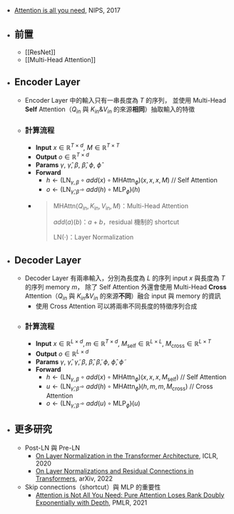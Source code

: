 - [Attention is all you need](https://papers.nips.cc/paper/2017/hash/3f5ee243547dee91fbd053c1c4a845aa-Abstract.html), NIPS, 2017
- ## 前置
	- [[ResNet]]
	- [[Multi-Head Attention]]
- ## Encoder Layer
	- Encoder Layer 中的輸入只有一串長度為 $T$ 的序列，
	  並使用 Multi-Head **Self** Attention（$Q_{in}$ 與 $K_{in}$&$V_{in}$ 的來源**相同**）抽取輸入的特徵
	- ### 計算流程
		- $\textbf{Input}~x\in\mathbb{R}^{T\times d},~M\in\mathbb{R}^{T\times T}$
		- $\textbf{Output}~o\in\mathbb{R}^{T\times d}$
		- $\textbf{Params}~\gamma,~\hat{\gamma},~\beta,~\hat{\beta},~\phi,~\hat{\phi}$
		- $\textbf{Forward}$
			- $h\leftarrow (\text{LN}_{\gamma,\beta}\circ add(x)\circ \text{MHAttn}_{\phi})(x,x,x,M)$ // Self Attention
			- $o\leftarrow (\text{LN}_{\hat{\gamma},\hat{\beta}}\circ add(h)\circ \text{MLP}_{\hat{\phi}})(h)$
		- > $\text{MHAttn}(Q_{\text{in}},K_{\text{in}},V_{\text{in}},M)$：Multi-Head Attention
		  > 
		  > $add(a)(b)$：$a+b$，residual 機制的 shortcut
		  > 
		  > $\text{LN}(\cdot)$：Layer Normalization
- ## Decoder Layer
	- Decoder Layer 有兩串輸入，分別為長度為 $L$ 的序列 input $x$ 與長度為 $T$ 的序列 memory $m$，
	  除了 Self Attention 外還會使用 Multi-Head **Cross** Attention（$Q_{in}$ 與 $K_{in}$&$V_{in}$ 的來源**不同**）融合 input 與 memory 的資訊
		- 使用 Cross Attention 可以將兩串不同長度的特徵序列合成
	- ### 計算流程
		- $\textbf{Input}~x\in\mathbb{R}^{L\times d}, m\in\mathbb{R}^{T\times d},~M_{\text{self}}\in\mathbb{R}^{L\times L},~M_{\text{cross}}\in\mathbb{R}^{L\times T}$
		- $\textbf{Output}~o\in\mathbb{R}^{L\times d}$
		- $\textbf{Params}~\gamma,~\hat{\gamma},~\tilde{\gamma},~\beta,~\hat{\beta},~\tilde{\beta},~\phi,~\hat{\phi},~\tilde{\phi}$
		- $\textbf{Forward}$
			- $h\leftarrow (\text{LN}_{\gamma,\beta}\circ add(x)\circ \text{MHAttn}_{\phi})(x,x,x,M_{\text{self}})$ // Self Attention
			- $u\leftarrow (\text{LN}_{\hat{\gamma},\hat{\beta}}\circ add(h)\circ \text{MHAttn}_{\hat{\phi}})(h,m,m,M_{\text{cross}})$ // Cross Attention
			- $o\leftarrow (\text{LN}_{\tilde{\gamma},\tilde{\beta}}\circ add(u)\circ \text{MLP}_{\tilde{\phi}})(u)$
- ## 更多研究
	- Post-LN 與 Pre-LN
		- [On Layer Normalization in the Transformer Architecture](https://arxiv.org/abs/2002.04745), ICLR, 2020
		- [On Layer Normalizations and Residual Connections in Transformers](https://arxiv.org/abs/2206.00330), arXiv, 2022
	- Skip connections（shortcut）與 MLP 的重要性
		- [Attention is Not All You Need: Pure Attention Loses Rank Doubly Exponentially with Depth](https://arxiv.org/abs/2103.03404), PMLR, 2021